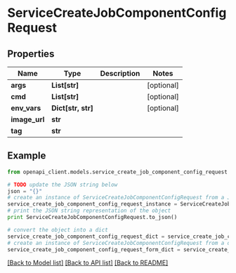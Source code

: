 # ServiceCreateJobComponentConfigRequest


## Properties

Name | Type | Description | Notes
------------ | ------------- | ------------- | -------------
**args** | **List[str]** |  | [optional] 
**cmd** | **List[str]** |  | [optional] 
**env_vars** | **Dict[str, str]** |  | [optional] 
**image_url** | **str** |  | 
**tag** | **str** |  | 

## Example

```python
from openapi_client.models.service_create_job_component_config_request import ServiceCreateJobComponentConfigRequest

# TODO update the JSON string below
json = "{}"
# create an instance of ServiceCreateJobComponentConfigRequest from a JSON string
service_create_job_component_config_request_instance = ServiceCreateJobComponentConfigRequest.from_json(json)
# print the JSON string representation of the object
print ServiceCreateJobComponentConfigRequest.to_json()

# convert the object into a dict
service_create_job_component_config_request_dict = service_create_job_component_config_request_instance.to_dict()
# create an instance of ServiceCreateJobComponentConfigRequest from a dict
service_create_job_component_config_request_form_dict = service_create_job_component_config_request.from_dict(service_create_job_component_config_request_dict)
```
[[Back to Model list]](../README.md#documentation-for-models) [[Back to API list]](../README.md#documentation-for-api-endpoints) [[Back to README]](../README.md)


